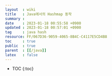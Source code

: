```yaml
---
layout  : wiki
title   : Java에서의 Hashmap 동작 
summary : 
date    : 2023-01-18 00:55:58 +0900
updated : 2023-01-18 00:57:01 +0900
tag     : java hash
resource: FF/067D36-9059-4065-8B4C-C4117E5CD4B8
toc     : true
public  : true
parent  : [[/java]]
latex   : false
---
```

* TOC
{:toc}

# 
